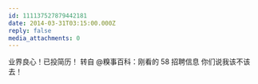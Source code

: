 ```yaml
---
id: 111137527879442181
date: 2014-03-31T03:15:00.000Z
reply: false
media_attachments: 0
---
```


业界良心！已投简历！ 转自 @糗事百科：刚看的 58 招聘信息 你们说我该不该去！ ​​​​

